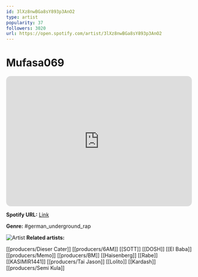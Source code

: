 ```yaml
---
id: 3lXz8nwBGa8sY893p3AnO2
type: artist
popularity: 37
followers: 3020
url: https://open.spotify.com/artist/3lXz8nwBGa8sY893p3AnO2
---
```

# Mufasa069

<iframe style="border-radius:12px" src="https://open.spotify.com/embed/artist/3lXz8nwBGa8sY893p3AnO2" width="100%" height="352" frameBorder="0" allowfullscreen="" allow="autoplay; clipboard-write; encrypted-media; fullscreen; picture-in-picture" loading="lazy"></iframe>

**Spotify URL:** [Link](https://open.spotify.com/artist/3lXz8nwBGa8sY893p3AnO2)

**Genre:**  #german_underground_rap

![Artist](https://i.scdn.co/image/ab6761610000e5ebebde8c891c81e468db6ad293)
**Related artists:**

[[producers/Dieser Cater]]
[[producers/6AM]]
[[SOTT]]
[[DOSH]]
[[El Baba]]
[[producers/Memo]]
[[producers/BM]]
[[Haisenberg]]
[[Rabe]]
[[KASIMIR1441]]
[[producers/Tai Jason]]
[[Lolito]]
[[Kardash]]
[[producers/Semi Kula]]
